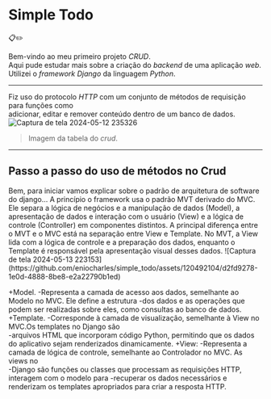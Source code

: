 <h1> Simple Todo </h1> 📋✏️

Bem-vindo ao meu primeiro projeto *CRUD*.  
Aqui pude estudar mais sobre a criação do *backend* de uma aplicação *web*.  
Utilizei o *framework Django* da linguagem *Python*.  
___
Fiz uso do protocolo *HTTP* com um conjunto de métodos de requisição para funções como  
adicionar, editar e remover conteúdo dentro de um banco de dados.
![Captura de tela 2024-05-12 235326](https://github.com/eniocharles/simple_todo/assets/120492104/0b002169-7563-4fdc-b500-9d725139a609)
> Imagem da tabela do *crud*.
___
<h2> Passo a passo do uso de métodos no Crud</h2>  
Bem, para iniciar vamos explicar sobre o padrão de arquitetura de software do django...  
A princípio o framework usa o padrão MVT derivado do MVC.  
Ele separa a lógica de negócios e a manipulação de dados (Model), a apresentação de dados e interação com o usuário (View) e a lógica de controle (Controller) em componentes distintos.  
A principal diferença entre o MVT e o MVC está na separação entre View e Template.  
No MVT, a View lida com a lógica de controle e a preparação dos dados, enquanto o Template é responsável pela apresentação visual desses dados.  
![Captura de tela 2024-05-13 223153](https://github.com/eniocharles/simple_todo/assets/120492104/d2fd9278-1e0d-4888-8be8-e2a22790b1ed)

+Model.
  -Representa a camada de acesso aos dados, semelhante ao Modelo no MVC. Ele define a estrutura 
  -dos dados e as operações que podem ser realizadas sobre eles, como consultas ao banco de dados.  
+Template.
  -Corresponde à camada de visualização, semelhante à View no MVC.Os templates no Django são  
  -arquivos HTML que incorporam código Python, permitindo que os dados do aplicativo sejam renderizados dinamicamente.
+View:
  -Representa a camada de lógica de controle, semelhante ao Controlador no MVC. As views no  
  -Django são funções ou classes que processam as requisições HTTP, interagem com o modelo para 
  -recuperar os dados necessários e renderizam os templates apropriados para criar a resposta HTTP.
